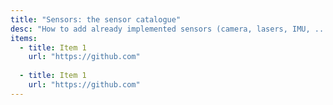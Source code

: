 ```yaml
---
title: "Sensors: the sensor catalogue"
desc: "How to add already implemented sensors (camera, lasers, IMU, ...) to the gazebo models."
items:
  - title: Item 1
    url: "https://github.com"
  
  - title: Item 1
    url: "https://github.com"
---
```

